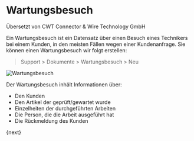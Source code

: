 # Wartungsbesuch

<span class="text-muted contributed-by">Übersetzt von CWT Connector & Wire Technology GmbH</span> 

Ein Wartungsbesuch ist ein Datensatz über einen Besuch eines Technikers bei einem Kunden, in den meisten Fällen wegen einer Kundenanfrage. Sie können einen Wartungsbesuch wir folgt erstellen:

> Support > Dokumente > Wartungsbesuch > Neu

<img class="screenshot" alt="Wartungsbesuch" src="{{docs_base_url}}/assets/img/support/maintenance-visit.png">

Der Wartungsbesuch inhält Informationen über:

* Den Kunden
* Den Artikel der geprüft/gewartet wurde
* Einzelheiten der durchgeführten Arbeiten
* Die Person, die die Arbeit ausgeführt hat
* Die Rückmeldung des Kunden

{next}

